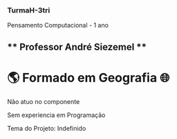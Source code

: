 ### TurmaH-3tri

Pensamento Computacional - 1 ano

## ** Professor André Siezemel **

# :earth_americas: Formado em Geografia :globe_with_meridians:

Não atuo no componente 

Sem experiencia em Programação

Tema do Projeto: Indefinido
